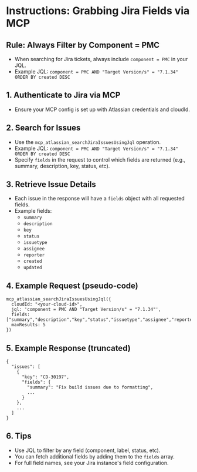 # Instructions: Grabbing Jira Fields via MCP

## Rule: Always Filter by Component = PMC
- When searching for Jira tickets, always include `component = PMC` in your JQL.
- Example JQL: `component = PMC AND "Target Version/s" = "7.1.34" ORDER BY created DESC`

## 1. Authenticate to Jira via MCP
- Ensure your MCP config is set up with Atlassian credentials and cloudId.

## 2. Search for Issues
- Use the `mcp_atlassian_searchJiraIssuesUsingJql` operation.
- Example JQL: `component = PMC AND "Target Version/s" = "7.1.34" ORDER BY created DESC`
- Specify `fields` in the request to control which fields are returned (e.g., summary, description, key, status, etc).

## 3. Retrieve Issue Details
- Each issue in the response will have a `fields` object with all requested fields.
- Example fields:
  - `summary`
  - `description`
  - `key`
  - `status`
  - `issuetype`
  - `assignee`
  - `reporter`
  - `created`
  - `updated`

## 4. Example Request (pseudo-code)
```
mcp_atlassian_searchJiraIssuesUsingJql({
  cloudId: "<your-cloud-id>",
  jql: 'component = PMC AND "Target Version/s" = "7.1.34"',
  fields: ["summary","description","key","status","issuetype","assignee","reporter","created","updated"],
  maxResults: 5
})
```

## 5. Example Response (truncated)
```
{
  "issues": [
    {
      "key": "CD-30197",
      "fields": {
        "summary": "Fix build issues due to formatting",
        ...
      }
    },
    ...
  ]
}
```

## 6. Tips
- Use JQL to filter by any field (component, label, status, etc).
- You can fetch additional fields by adding them to the `fields` array.
- For full field names, see your Jira instance's field configuration.
